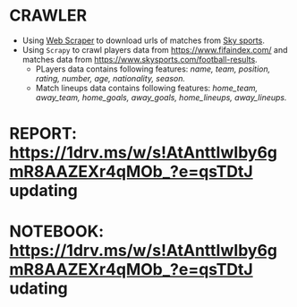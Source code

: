 # CRAWLER
- Using [Web Scraper](https://webscraper.io/) to download urls of matches from [Sky sports](https://www.skysports.com/).
- Using `Scrapy` to crawl players data  from https://www.fifaindex.com/ and matches data from https://www.skysports.com/football-results.
  + PLayers data contains following features: *name, team, position, rating, number, age, nationality, season.*
  + Match lineups data contains following features: *home_team, away_team, home_goals, away_goals, home_lineups, away_lineups.*
  
# REPORT: https://1drv.ms/w/s!AtAnttIwIby6gmR8AAZEXr4qMOb_?e=qsTDtJ updating

# NOTEBOOK: https://1drv.ms/w/s!AtAnttIwIby6gmR8AAZEXr4qMOb_?e=qsTDtJ udating
